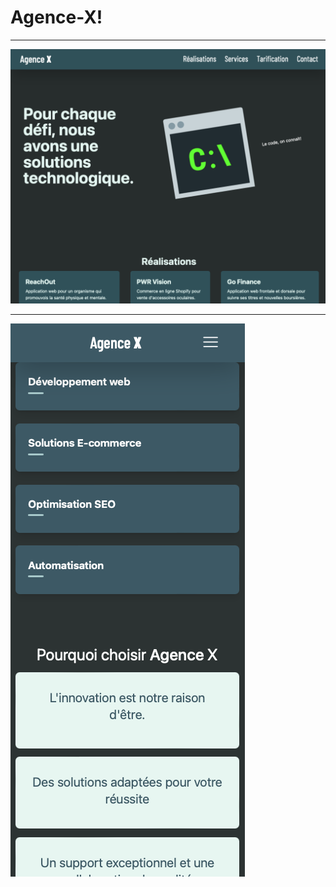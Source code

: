 # Agence-X!
***
![Screenshot of the landing page of Agence X](https://github.com/code-amin/AgenceX/blob/main/agence/public/ssdesktop.png?raw=true)
***
![Screenshot of the mobile version of Agence X](https://github.com/code-amin/AgenceX/blob/main/agence/public/ssmobile.png?raw=true)
 
